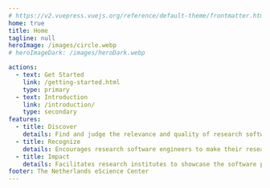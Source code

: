 ```yaml
---
# https://v2.vuepress.vuejs.org/reference/default-theme/frontmatter.html#home
home: true
title: Home
tagline: null
heroImage: /images/circle.webp
# heroImageDark: /images/heroDark.webp

actions:
  - text: Get Started
    link: /getting-started.html
    type: primary
  - text: Introduction
    link: /introduction/
    type: secondary
features:
  - title: Discover
    details: Find and judge the relevance and quality of research software.
  - title: Recognize
    details: Encourages research software engineers to make their research software findable and accessible, ensuring recognition of their work.
  - title: Impact
    details: Facilitates research institutes to showcase the software produced by their organization and monitor its reuse and impact.
footer: The Netherlands eScience Center
---
```

